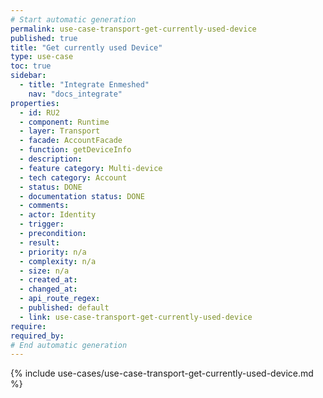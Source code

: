 ```yaml
---
# Start automatic generation
permalink: use-case-transport-get-currently-used-device
published: true
title: "Get currently used Device"
type: use-case
toc: true
sidebar:
  - title: "Integrate Enmeshed"
    nav: "docs_integrate"
properties:
  - id: RU2
  - component: Runtime
  - layer: Transport
  - facade: AccountFacade
  - function: getDeviceInfo
  - description:
  - feature category: Multi-device
  - tech category: Account
  - status: DONE
  - documentation status: DONE
  - comments:
  - actor: Identity
  - trigger:
  - precondition:
  - result:
  - priority: n/a
  - complexity: n/a
  - size: n/a
  - created_at:
  - changed_at:
  - api_route_regex:
  - published: default
  - link: use-case-transport-get-currently-used-device
require:
required_by:
# End automatic generation
---
```


{% include use-cases/use-case-transport-get-currently-used-device.md %}
